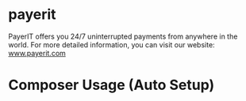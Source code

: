 # payerit

PayerIT offers you 24/7 uninterrupted payments from anywhere in the world. For more detailed information, you can visit our website: www.payerit.com

# Composer Usage (Auto Setup)
